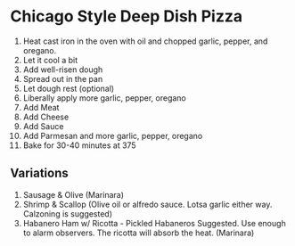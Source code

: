 
# Chicago Style Deep Dish Pizza 

1. Heat cast iron in the oven with oil and chopped garlic, pepper, and oregano.
2. Let it cool a bit
3. Add well-risen dough
4. Spread out in the pan
5. Let dough rest (optional)
2. Liberally apply more garlic, pepper, oregano
3. Add Meat
4. Add Cheese
5. Add Sauce
6. Add Parmesan and more garlic, pepper, oregano
7. Bake for 30-40 minutes at 375


## Variations

1. Sausage & Olive (Marinara)
2. Shrimp & Scallop (Olive oil or alfredo sauce. Lotsa garlic either way. Calzoning is suggested)
3. Habanero Ham w/ Ricotta - Pickled Habaneros Suggested. Use enough to alarm observers. The ricotta will absorb the heat. (Marinara)
